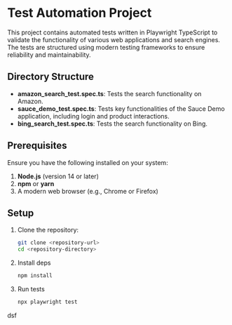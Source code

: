 # Test Automation Project

This project contains automated tests written in Playwright TypeScript to validate the functionality of various web applications and search engines. The tests are structured using modern testing frameworks to ensure reliability and maintainability.

## Directory Structure

- **amazon_search_test.spec.ts**: Tests the search functionality on Amazon.
- **sauce_demo_test.spec.ts**: Tests key functionalities of the Sauce Demo application, including login and product interactions.
- **bing_search_test.spec.ts**: Tests the search functionality on Bing.

## Prerequisites

Ensure you have the following installed on your system:

1. **Node.js** (version 14 or later)
2. **npm** or **yarn**
3. A modern web browser (e.g., Chrome or Firefox)

## Setup

1. Clone the repository:
   ```bash
   git clone <repository-url>
   cd <repository-directory>
2. Install deps  
   ```bash 
   npm install
3. Run tests
   ```bash 
   npx playwright test
dsf
